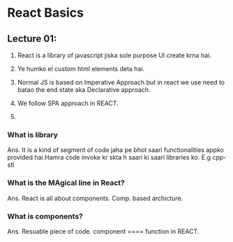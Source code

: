 # React Basics

## Lecture 01:

1. React is a library of javascript jiska sole purpose UI create krna hai.
2. Ye humko el custom html elements deta hai.
3. Normal JS is based on Imperative Approach but in react we use need to batao the end state aka Declarative approach.

4. We follow SPA approach in REACT.
5.

### What is library

Ans. It is a kind of segment of code jaha pe bhot saari functionalities appko provided hai.Hamra code invoke kr skta h saari ki saari libraries ko. E.g cpp- stl

### What is the MAgical line in React?

Ans. React is all about components. Comp. based archicture.

### What is components?

Ans. Resuable piece of code. component ==== function in REACT.
